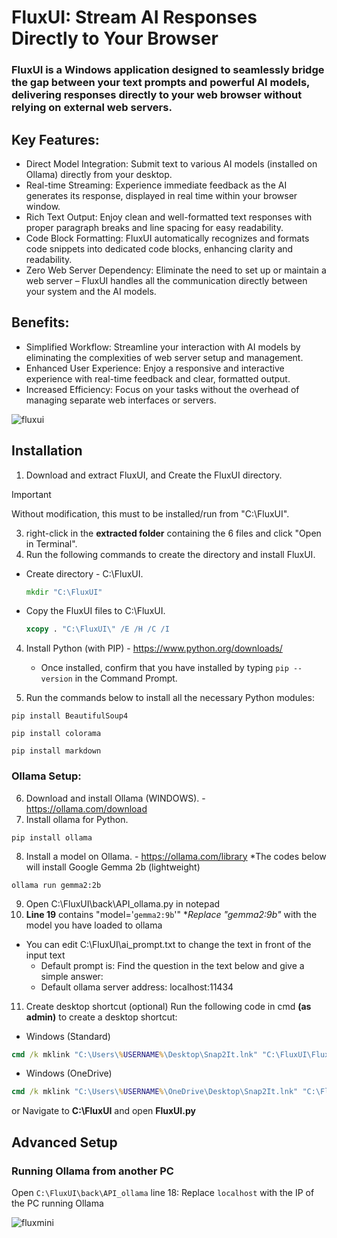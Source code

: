# FluxUI: Stream AI Responses Directly to Your Browser
### FluxUI is a Windows application designed to seamlessly bridge the gap between your text prompts and powerful AI models, delivering responses directly to your web browser without relying on external web servers.

## Key Features:

* Direct Model Integration: Submit text to various AI models (installed on Ollama) directly from your desktop.
* Real-time Streaming: Experience immediate feedback as the AI generates its response, displayed in real time within your browser window.
* Rich Text Output: Enjoy clean and well-formatted text responses with proper paragraph breaks and line spacing for easy readability.
* Code Block Formatting: FluxUI automatically recognizes and formats code snippets into dedicated code blocks, enhancing clarity and readability.
* Zero Web Server Dependency: Eliminate the need to set up or maintain a web server – FluxUI handles all the communication directly between your system and the AI models.
## Benefits:

* Simplified Workflow: Streamline your interaction with AI models by eliminating the complexities of web server setup and management.
* Enhanced User Experience: Enjoy a responsive and interactive experience with real-time feedback and clear, formatted output.
* Increased Efficiency: Focus on your tasks without the overhead of managing separate web interfaces or servers.

![fluxui](https://github.com/user-attachments/assets/aff6a1bc-ff90-4898-b908-1978d66fa480)


## Installation


1. Download and extract FluxUI, and Create the FluxUI directory.
> [!IMPORTANT]
> Without modification, this must to be installed/run from "C:\FluxUI".
3. right-click in the **extracted folder** containing the 6 files and click "Open in Terminal".
4. Run the following commands to create the directory and install FluxUI.
* Create directory - C:\FluxUI.
   ```cmd
   mkdir "C:\FluxUI"
   ```
* Copy the FluxUI files to C:\FluxUI.
   ```cmd
   xcopy . "C:\FluxUI\" /E /H /C /I
   ```
   
4. Install Python (with PIP) - https://www.python.org/downloads/
   - Once installed, confirm that you have installed by typing `pip --version` in the Command Prompt.

5. Run the commands below to install all the necessary Python modules:
```
pip install BeautifulSoup4
```
```
pip install colorama
```
```
pip install markdown
```


### Ollama Setup:
6. Download and install Ollama (WINDOWS). - https://ollama.com/download
7. Install ollama for Python.
```
pip install ollama
```
8. Install a model on Ollama. - https://ollama.com/library
   *The codes below will install Google Gemma 2b (lightweight)
```
ollama run gemma2:2b
```
9. Open C:\FluxUI\back\API_ollama.py in notepad
10. **Line 19** contains "model='`gemma2:9b`'" **Replace "gemma2:9b"* with the model you have loaded to ollama

* You can edit C:\FluxUI\ai_prompt.txt to change the text in front of the input text
   - Default prompt is: Find the question in the text below and give a simple answer:
   - Default ollama server address: localhost:11434
 
11. Create desktop shortcut (optional)
  Run the following code in cmd **(as admin)** to create a desktop shortcut: 
- Windows (Standard)
```cmd
cmd /k mklink "C:\Users\%USERNAME%\Desktop\Snap2It.lnk" "C:\FluxUI\FluxUI.py"
```
- Windows (OneDrive)
```cmd
cmd /k mklink "C:\Users\%USERNAME%\OneDrive\Desktop\Snap2It.lnk" "C:\FluxUI\FluxUI.py"
```
or Navigate to **C:\FluxUI** and open **FluxUI.py**

## Advanced Setup

### Running Ollama from another PC
Open ``C:\FluxUI\back\API_ollama`` line 18: Replace ``localhost`` with the IP of the PC running Ollama

![fluxmini](https://github.com/user-attachments/assets/3a4d2b2e-051c-47d2-9b4e-8dff9e526c1e)
